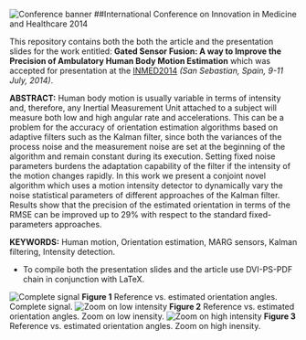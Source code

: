 ![Conference banner](http://i.imgur.com/Tb1NbY4.jpg)
##International Conference on Innovation in Medicine and Healthcare 2014

This repository contains both the both the article and the presentation slides for the work entitled: **Gated Sensor Fusion: A way to Improve the Precision of Ambulatory Human Body Motion Estimation** which was accepted for presentation at the [INMED2014](http://inmed-14.innovationkt.org/) *(San Sebastian, Spain, 9-11 July, 2014)*.

**ABSTRACT:** Human body motion is usually variable in terms of intensity and, therefore, any Inertial Measurement Unit attached to a subject will measure both low and high angular rate and accelerations. This can be a problem for the accuracy of orientation estimation algorithms based on adaptive filters such as the Kalman filter, since both the variances of the process noise and the measurement noise are set at the beginning of the algorithm and remain constant during its execution. Setting fixed noise parameters burdens the adaptation capability of the filter if the intensity of the motion changes rapidly. In this work we present a conjoint novel algorithm which uses a motion intensity detector to dynamically vary the noise statistical parameters of different approaches of the Kalman filter. Results show that the precision of the estimated orientation in terms of the RMSE can be improved up to 29% with respect to the standard fixed-parameters approaches.

**KEYWORDS:** Human motion, Orientation estimation, MARG sensors, Kalman filtering, Intensity detection.

- To compile both the presentation slides and the article use DVI-PS-PDF chain in conjunction with LaTeX.

![Complete signal](http://i.imgur.com/o9y4HFH.png)
**Figure 1** Reference vs. estimated orientation angles. Complete signal.
![Zoom on low intensity](http://i.imgur.com/0m8uEkk.png)
**Figure 2** Reference vs. estimated orientation angles. Zoom on low inensity.
![Zoom on high intensity](http://i.imgur.com/C393m9V.png)
**Figure 3** Reference vs. estimated orientation angles. Zoom on high inensity.
